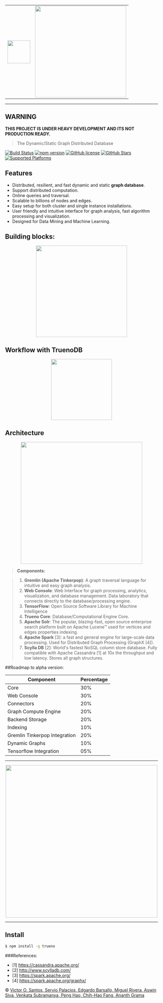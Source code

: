 
<table border-style="none" cellspacing="6" cellpading="6">
  <tr>
    <td><img height="75" src="https://raw.githubusercontent.com/TruenoDB/trueno/master/assets/images/truenoDB.png"></td>
    <td><img height="300" src="https://raw.githubusercontent.com/TruenoDB/trueno/dev/assets/images/logo_medium.png"></td>
  </tr>
</table>

----------

## WARNING
<b>THIS PROJECT IS UNDER HEAVY DEVELOPMENT AND ITS NOT PRODUCTION READY.</b>

>The Dynamic/Static Graph Distributed Database

[![Build Status](https://travis-ci.org/mastayoda/trueno.io.svg?branch=master)](https://travis-ci.org/mastayoda/trueno.io)
[![npm version](https://badge.fury.io/js/trueno.io.svg)](http://badge.fury.io/js/trueno.io)
[![GitHub license](https://img.shields.io/badge/license-MIT-blue.svg)](https://github.com/TruenoDB/trueno) 
[![GitHub Stars](https://img.shields.io/github/stars/TruenoDB/trueno.svg)](https://github.com/TruenoDB/trueno)
[![Supported Platforms](https://img.shields.io/badge/platforms-Chrome|Firefox|Opera|Node.js-orange.svg)](https://github.com/mastayoda/trueno.io)

[//]: [![NPM](https://nodei.co/npm/trueno.io.png?downloads=true&downloadRank=true&stars=true)](https://nodei.co/npm/trueno.io/)

## Features

- Distributed, resilient, and fast dynamic and static **graph database**.
- Support distributed computation.
- Online queries and traversal.
- Scalable to billions of nodes and edges.
- Easy setup for both cluster and single instance installations.
- User friendly and intuitive interface for graph analysis, fast algorithm processing and visualization.
- Designed for Data Mining and Machine Learning.

## Building blocks:

<p align="center">
  <img height="300" src="https://raw.githubusercontent.com/TruenoDB/trueno/master/assets/images/building_blocks.png">
</p>

## Workflow with **TruenoDB**

<p align="center">
  <img height="200" src="https://raw.githubusercontent.com/TruenoDB/trueno/master/assets/images/workflow.png">
</p>

## Architecture

<p align="center">
  <img height="400" src="https://raw.githubusercontent.com/TruenoDB/trueno/master/assets/images/architecture.png">
</p>

> **Components:**

> 1. **Gremlin (Apache Tinkerpop)**: A graph traversal language for intuitive and easy graph analysis.
> 2. **Web Console**: Web Interface for graph processing, analytics, visualization, and database management. Data laboratory that connects directly to the database/processing engine.
> 3. **TensorFlow**: Open Source Software Library for Machine Intelligence
> 4. **Trueno Core**: Database/Computational Engine Core.
> 5. **Apache Solr**: The popular, blazing-fast, open source enterprise search platform built on Apache Lucene™ used for vertices and edges properties indexing.
> 6. **Apache Spark** [3]: a fast and general engine for large-scale data processing. Used for Distributed Graph Processing (GraphX [4]).
> 7. **Scylla DB** [2]: World's fastest NoSQL column store database. Fully compatible with Apache Cassandra [1] at 10x the throughput and low latency. Stores all graph structures.


##Roadmap to alpha version:


| Component                       | Percentage    |
| ------------------------------- | ------------- |
| Core                            |      30%      |
| Web Console                     |      30%      |
| Connectors                      |      20%      |
| Graph Compute Engine            |      20%      |
| Backend Storage                 |      20%      |
| Indexing                        |      10%      |
| Gremlin Tinkerpop Integration   |      20%      |
| Dynamic Graphs                  |      10%      |
| Tensorflow Integration          |      05%      |


----------

<p align="center">
  <img height="500" src="https://raw.githubusercontent.com/TruenoDB/trueno/master/assets/images/trueno_interface.png">
</p>

----------


## Install

```sh
$ npm install -g trueno
```


###References:
 * [1] https://cassandra.apache.org/
 * [2] http://www.scylladb.com/
 * [3] https://spark.apache.org/
 * [4] https://spark.apache.org/graphx/



 © [Victor O. Santos, Servio Palacios, Edgardo Barsallo, Miguel Rivera, Aswin Siva, Venkata Subramanya, Peng Hao, Chih-Hao Fang, Ananth Grama](https://github.com/TruenoDB)
